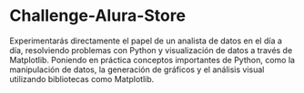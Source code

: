 # Challenge-Alura-Store
Experimentarás directamente el papel de un analista de datos en el día a día, resolviendo problemas con Python y visualización de datos a través de Matplotlib. Poniendo en práctica conceptos importantes de Python, como la manipulación de datos, la generación de gráficos y el análisis visual utilizando bibliotecas como Matplotlib.
